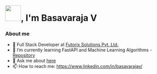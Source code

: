 # <img src="https://emojis.slackmojis.com/emojis/images/1643514869/8809/wave_hello.gif?1643514869" width="50"/>, I'm Basavaraja V

### About me

- 🔭 Full Stack Developer at [Futorix Solutions Pvt. Ltd.](http://futorix.com/)
- 🌱 I’m currently learning FastAPI and Machine Learning Algorithms - [Repository](https://github.com/royaldevops/Machine-Learning-Notebooks)
- 💬 Ask me about [here](https://github.com/royaldevops/royaldevops/issues)
- 📫 How to reach me: https://www.linkedin.com/in/basavarajav/



